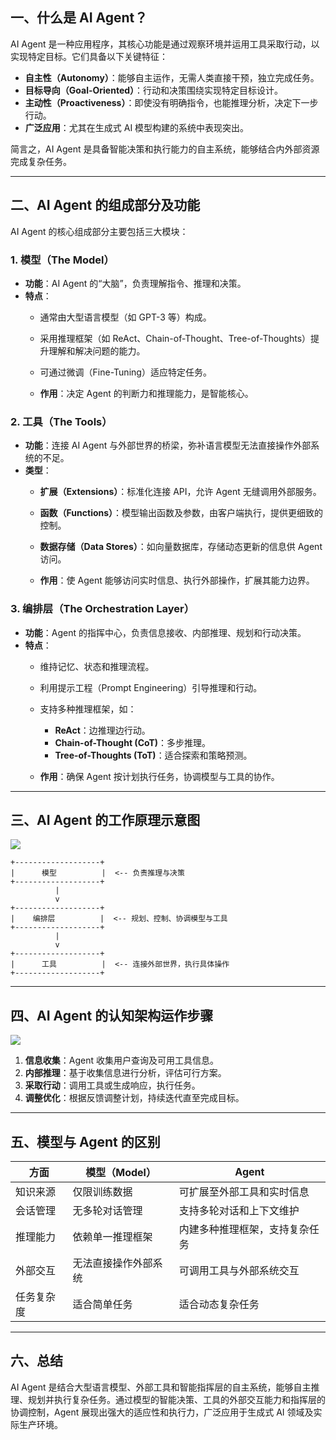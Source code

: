 ## 一、什么是 AI Agent？

AI Agent 是一种应用程序，其核心功能是通过观察环境并运用工具采取行动，以实现特定目标。它们具备以下关键特征：

- **自主性（Autonomy）**：能够自主运作，无需人类直接干预，独立完成任务。
- **目标导向（Goal-Oriented）**：行动和决策围绕实现特定目标设计。
- **主动性（Proactiveness）**：即使没有明确指令，也能推理分析，决定下一步行动。
- **广泛应用**：尤其在生成式 AI 模型构建的系统中表现突出。

简言之，AI Agent 是具备智能决策和执行能力的自主系统，能够结合内外部资源完成复杂任务。

---

## 二、AI Agent 的组成部分及功能

AI Agent 的核心组成部分主要包括三大模块：

### 1. 模型（The Model）

- **功能**：AI Agent 的“大脑”，负责理解指令、推理和决策。
- **特点**：
  - 通常由大型语言模型（如 GPT-3 等）构成。
  - 采用推理框架（如 ReAct、Chain-of-Thought、Tree-of-Thoughts）提升理解和解决问题的能力。
  - 可通过微调（Fine-Tuning）适应特定任务。


  - **作用**：决定 Agent 的判断力和推理能力，是智能核心。

### 2. 工具（The Tools）

- **功能**：连接 AI Agent 与外部世界的桥梁，弥补语言模型无法直接操作外部系统的不足。
- **类型**：
  - **扩展（Extensions）**：标准化连接 API，允许 Agent 无缝调用外部服务。
  - **函数（Functions）**：模型输出函数及参数，由客户端执行，提供更细致的控制。
  - **数据存储（Data Stores）**：如向量数据库，存储动态更新的信息供 Agent 访问。


  - **作用**：使 Agent 能够访问实时信息、执行外部操作，扩展其能力边界。

### 3. 编排层（The Orchestration Layer）

- **功能**：Agent 的指挥中心，负责信息接收、内部推理、规划和行动决策。
- **特点**：
  - 维持记忆、状态和推理流程。
  - 利用提示工程（Prompt Engineering）引导推理和行动。
  - 支持多种推理框架，如：
    - **ReAct**：边推理边行动。
    - **Chain-of-Thought (CoT)**：多步推理。
    - **Tree-of-Thoughts (ToT)**：适合探索和策略预测。


  - **作用**：确保 Agent 按计划执行任务，协调模型与工具的协作。

---

## 三、AI Agent 的工作原理示意图

![](https://api.refly.ai/v1/misc/static/91ad847b-1cf9-4912-a678-7e36e2d2e612.png)

```
+-------------------+
|      模型          |  <-- 负责推理与决策
+-------------------+
          |
          v
+-------------------+
|    编排层          |  <-- 规划、控制、协调模型与工具
+-------------------+
          |
          v
+-------------------+
|      工具          |  <-- 连接外部世界，执行具体操作
+-------------------+
```

---

## 四、AI Agent 的认知架构运作步骤

![](https://api.refly.ai/v1/misc/static/fd50d495-9062-4a56-bd61-be4ccb467687.png)

1. **信息收集**：Agent 收集用户查询及可用工具信息。
2. **内部推理**：基于收集信息进行分析，评估可行方案。
3. **采取行动**：调用工具或生成响应，执行任务。
4. **调整优化**：根据反馈调整计划，持续迭代直至完成目标。

---

## 五、模型与 Agent 的区别

| 方面 | 模型（Model） | Agent |
| --- | --- | --- |
| 知识来源 | 仅限训练数据 | 可扩展至外部工具和实时信息 |
| 会话管理 | 无多轮对话管理 | 支持多轮对话和上下文维护 |
| 推理能力 | 依赖单一推理框架 | 内建多种推理框架，支持复杂任务 |
| 外部交互 | 无法直接操作外部系统 | 可调用工具与外部系统交互 |
| 任务复杂度 | 适合简单任务 | 适合动态复杂任务 |

---

## 六、总结

AI Agent 是结合大型语言模型、外部工具和智能指挥层的自主系统，能够自主推理、规划并执行复杂任务。通过模型的智能决策、工具的外部交互能力和指挥层的协调控制，Agent 展现出强大的适应性和执行力，广泛应用于生成式 AI 领域及实际生产环境。